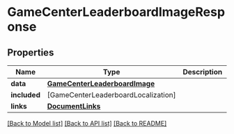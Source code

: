 # GameCenterLeaderboardImageResponse

## Properties
Name | Type | Description | Notes
------------ | ------------- | ------------- | -------------
**data** | [**GameCenterLeaderboardImage**](GameCenterLeaderboardImage.md) |  | 
**included** | [GameCenterLeaderboardLocalization] |  | [optional] 
**links** | [**DocumentLinks**](DocumentLinks.md) |  | 

[[Back to Model list]](../README.md#documentation-for-models) [[Back to API list]](../README.md#documentation-for-api-endpoints) [[Back to README]](../README.md)


